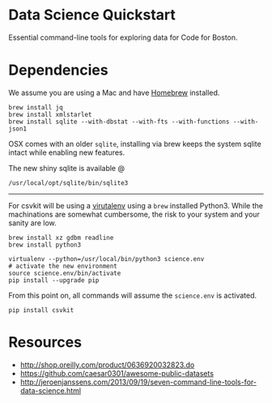# Data Science Quickstart

Essential command-line tools for exploring data for Code for Boston. 

# Dependencies

We assume you are using a Mac and have [Homebrew](http://coolestguidesontheplanet.com/installing-homebrew-os-x-yosemite-10-10-package-manager-unix-apps/) installed.

```
brew install jq
brew install xmlstarlet
brew install sqlite --with-dbstat --with-fts --with-functions --with-json1
```

OSX comes with an older `sqlite`, installing via brew keeps the system sqlite intact while enabling new features.

The new shiny sqlite is available @

```
/usr/local/opt/sqlite/bin/sqlite3
```

----

For csvkit will be using a [virutalenv](http://docs.python-guide.org/en/latest/dev/virtualenvs/) using a `brew` installed Python3. While the machinations are somewhat cumbersome, the risk to your system and your sanity are low.

```
brew install xz gdbm readline
brew install python3
```

```
virtualenv --python=/usr/local/bin/python3 science.env
# activate the new environment
source science.env/bin/activate
pip install --upgrade pip
```

From this point on, all commands will assume the `science.env` is activated.

```
pip install csvkit
```


# Resources 

- http://shop.oreilly.com/product/0636920032823.do
- https://github.com/caesar0301/awesome-public-datasets
- http://jeroenjanssens.com/2013/09/19/seven-command-line-tools-for-data-science.html
